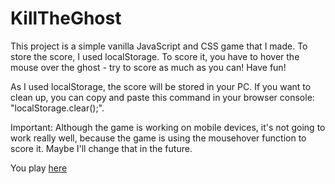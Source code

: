 # KillTheGhost
This project is a simple vanilla JavaScript and CSS game that I made. To store the score, I used localStorage. To score it, you have to hover the mouse over the ghost - try to score as much as you can! Have fun!

As I used localStorage, the score will be stored in your PC. If you want to clean up, you can copy and paste this command in your browser console: "localStorage.clear();". 

Important: Although the game is working on mobile devices, it's not going to work really well, because the game is using the mousehover function to score it. Maybe I'll change that in the future.

You play [here](https://mendes13.github.io/KillTheGhost/)

